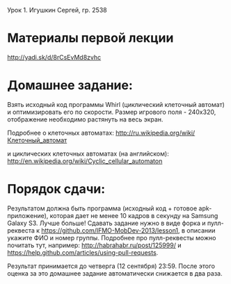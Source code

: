Урок 1. Игушкин Сергей, гр. 2538

Материалы первой лекции
=======
http://yadi.sk/d/8rCsEvMd8zvhc

Домашнее задание:
=======
Взять исходный код программы Whirl (циклический клеточный автомат) и оптимизировать его по скорости.
Размер игрового поля - 240x320, отображение необходимо растянуть на весь экран.

Подробнее о клеточных автоматах:
http://ru.wikipedia.org/wiki/Клеточный_автомат

и циклических клеточных автоматах (на английском):
http://en.wikipedia.org/wiki/Cyclic_cellular_automaton

Порядок сдачи:
=======
Результатом должна быть программа (исходный код + готовое apk-приложение), которая дает не менее 10 кадров в секунду на Samsung Galaxy S3. Лучше больше!
Сдавать задание нужно в виде форка и пулл-реквеста к https://github.com/IFMO-MobDev-2013/lesson1, в описании укажите ФИО и номер группы.
Подробнее про пулл-реквесты можно почитать тут, например: http://habrahabr.ru/post/125999/ и https://help.github.com/articles/using-pull-requests.

Результат принимается до четверга (12 сентября) 23:59. После этого оценка за это домашнее задание автоматически снижается в два раза.